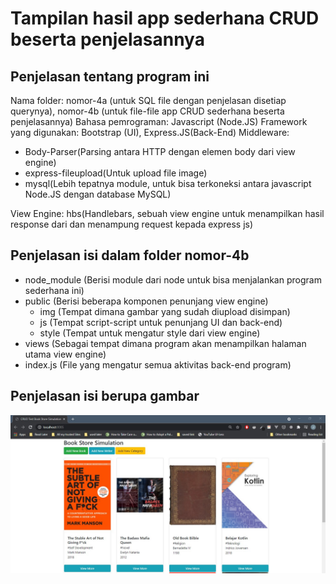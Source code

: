 # Tampilan hasil app sederhana CRUD beserta penjelasannya

## Penjelasan tentang program ini

Nama folder: nomor-4a (untuk SQL file dengan penjelasan disetiap querynya), nomor-4b (untuk file-file app CRUD sederhana beserta penjelasannya)
Bahasa pemrograman: Javascript (Node.JS)
Framework yang digunakan: Bootstrap (UI), Express.JS(Back-End)
Middleware:

- Body-Parser(Parsing antara HTTP dengan elemen body dari view engine)
- express-fileupload(Untuk upload file image)
- mysql(Lebih tepatnya module, untuk bisa terkoneksi antara javascript Node.JS dengan database MySQL)

View Engine: hbs(Handlebars, sebuah view engine untuk menampilkan hasil response dari dan menampung request kepada express js)

## Penjelasan isi dalam folder nomor-4b

- node_module (Berisi module dari node untuk bisa menjalankan program sederhana ini)
- public (Berisi beberapa komponen penunjang view engine)
  - img (Tempat dimana gambar yang sudah diupload disimpan)
  - js (Tempat script-script untuk penunjang UI dan back-end)
  - style (Tempat untuk mengatur style dari view engine)
- views (Sebagai tempat dimana program akan menampilkan halaman utama view engine)
- index.js (File yang mengatur semua aktivitas back-end program)

## Penjelasan isi berupa gambar

![image1](./screenshoot-4b/main-views.jpg)
